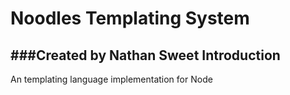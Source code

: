 Noodles Templating System
========================
###Created by Nathan Sweet
Introduction
------------

An templating language implementation for Node